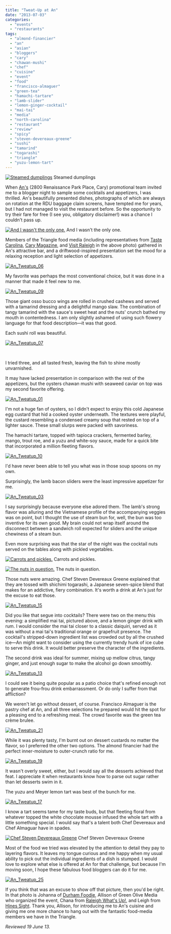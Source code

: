 ```yaml
---
title: "Tweat-Up at An"
date: "2013-07-03"
categories:
  - "events"
  - "restaurants"
tags:
  - "almond-financier"
  - "an"
  - "asian"
  - "bloggers"
  - "cary"
  - "chawan-mushi"
  - "chef"
  - "cuisine"
  - "event"
  - "food"
  - "francisco-almaguer"
  - "green-tea"
  - "hamachi-tartare"
  - "lamb-slider"
  - "lemon-ginger-cocktail"
  - "mai-tai"
  - "media"
  - "north-carolina"
  - "restaurant"
  - "review"
  - "spicy"
  - "steven-devereaux-greene"
  - "sushi"
  - "tamarind"
  - "togarashi"
  - "triangle"
  - "yuzu-lemon-tart"
---
```





<div class="caption">

[![Steamed dumplings](http://s3.amazonaws.com/thegourmez-wpmedia/2013/07/An_Tweatup_05-333x500.jpg)](http://www.thegourmez.com/2013/07/tweat-up-at-an/an_tweatup_05/) Steamed dumplings</div>


When [An's](http://www.ancuisines.com/) (2800 Renaissance Park Place, Cary) promotional team invited me to a blogger night to sample some cocktails and appetizers, I was thrilled. An's beautifully presented dishes, photographs of which are always on rotation at the RDU baggage claim screens, have tempted me for years, but I had not managed to visit the restaurant before. So the opportunity to try their fare for free (I see you, obligatory disclaimer!) was a chance I couldn't pass up.




<div class="caption">

[![And I wasn't the only one.](http://s3.amazonaws.com/thegourmez-wpmedia/2013/07/An_Tweatup_16-500x333.jpg)](http://www.thegourmez.com/2013/07/tweat-up-at-an/an_tweatup_16/) And I wasn't the only one.</div>


Members of the Triangle food media (including representatives from [Taste Carolina](http://www.tastecarolina.net/), [Cary Magazine](http://www.carymagazine.com/), and [Visit Raleigh](http://www.visitraleigh.com/) in the above photo) gathered in An's attractive bar, and a driftwood-inspired presentation set the mood for a relaxing reception and light selection of appetizers.

[![An_Tweatup_06](http://s3.amazonaws.com/thegourmez-wpmedia/2013/07/An_Tweatup_06-500x333.jpg)](http://www.thegourmez.com/2013/07/tweat-up-at-an/an_tweatup_06/)

My favorite was perhaps the most conventional choice, but it was done in a manner that made it feel new to me.

[![An_Tweatup_09](http://s3.amazonaws.com/thegourmez-wpmedia/2013/07/An_Tweatup_09-333x500.jpg)](http://www.thegourmez.com/2013/07/tweat-up-at-an/an_tweatup_09/)

Those giant osso bucco wings are rolled in crushed cashews and served with a tamarind dressing and a delightful mango slaw. The combination of tangy tamarind with the sauce's sweet heat and the nuts' crunch bathed my mouth in contentedness. I am only slightly ashamed of using such flowery language for that food description—it was that good.

Each sushi roll was beautiful.

[![An_Tweatup_07](http://s3.amazonaws.com/thegourmez-wpmedia/2013/07/An_Tweatup_07-500x333.jpg)](http://www.thegourmez.com/2013/07/tweat-up-at-an/an_tweatup_07/)

 

I tried three, and all tasted fresh, leaving the fish to shine mostly unvarnished.

It may have lacked presentation in comparison with the rest of the appetizers, but the oysters chawan mushi with seaweed caviar on top was my second favorite offering.

[![An_Tweatup_01](http://s3.amazonaws.com/thegourmez-wpmedia/2013/07/An_Tweatup_01-500x333.jpg)](http://www.thegourmez.com/2013/07/tweat-up-at-an/an_tweatup_01/)

I'm not a huge fan of oysters, so I didn't expect to enjoy this cold Japanese egg custard that hid a cooked oyster underneath. The textures were playful, the custard resembling a condensed creamy soup that rested on top of a lighter sauce. These small slurps were packed with savoriness.

The hamachi tartare, topped with tapioca crackers, fermented barley, mango, trout roe, and a yuzu and white-soy sauce, made for a quick bite that incorporated a million fleeting flavors.

[![An_Tweatup_10](http://s3.amazonaws.com/thegourmez-wpmedia/2013/07/An_Tweatup_10-333x500.jpg)](http://www.thegourmez.com/2013/07/tweat-up-at-an/an_tweatup_10/)

I'd have never been able to tell you what was in those soup spoons on my own.

Surprisingly, the lamb bacon sliders were the least impressive appetizer for me.

[![An_Tweatup_03](http://s3.amazonaws.com/thegourmez-wpmedia/2013/07/An_Tweatup_03-421x500.jpg)](http://www.thegourmez.com/2013/07/tweat-up-at-an/an_tweatup_03/)

I say surprisingly because everyone else adored them. The lamb's strong flavor was alluring and the Vietnamese profile of the accompanying veggies was on point, but I thought the use of steam bun for, well, the bun was too inventive for its own good. My brain could not wrap itself around the disconnect between a sandwich roll expected for sliders and the unique chewiness of a steam bun.

Even more surprising was that the star of the night was the cocktail nuts served on the tables along with pickled vegetables.




<div class="caption">

[![Carrots and pickles.](http://s3.amazonaws.com/thegourmez-wpmedia/2013/07/An_Tweatup_12-500x333.jpg)](http://www.thegourmez.com/2013/07/tweat-up-at-an/an_tweatup_12/) Carrots and pickles.</div>





<div class="caption">

[![The nuts in question.](http://s3.amazonaws.com/thegourmez-wpmedia/2013/07/An_Tweatup_14-500x333.jpg)](http://www.thegourmez.com/2013/07/tweat-up-at-an/an_tweatup_14/) The nuts in question.</div>


Those nuts were amazing. Chef Steven Devereaux Greene explained that they are tossed with shichimi togarashi, a Japanese seven-spice blend that makes for an addictive, fiery combination. It's worth a drink at An's just for the excuse to eat those.

[![An_Tweatup_15](http://s3.amazonaws.com/thegourmez-wpmedia/2013/07/An_Tweatup_15-333x500.jpg)](http://www.thegourmez.com/2013/07/tweat-up-at-an/an_tweatup_15/)

Did you like that segue into cocktails? There were two on the menu this evening: a simplified mai tai, pictured above, and a lemon ginger drink with rum. I would consider the mai tai closer to a classic daiquiri, served as it was without a mai tai's traditional orange or grapefruit presence. The cocktail's stripped-down ingredient list was crowded out by all the crushed ice—An might want to consider using the currently trendy hunk of ice cube to serve this drink. It would better preserve the character of the ingredients.

The second drink was ideal for summer, mixing up mellow citrus, tangy ginger, and just enough sugar to make the alcohol go down smoothly.

[![An_Tweatup_13](http://s3.amazonaws.com/thegourmez-wpmedia/2013/07/An_Tweatup_13-400x500.jpg)](http://www.thegourmez.com/2013/07/tweat-up-at-an/an_tweatup_13/)

I could see it being quite popular as a patio choice that's refined enough not to generate frou-frou drink embarrassment. Or do only I suffer from that affliction?

We weren't let go without dessert, of course. Francisco Almaguer is the pastry chef at An, and all three selections he prepared would hit the spot for a pleasing end to a refreshing meal. The crowd favorite was the green tea crème brulee.

[![An_Tweatup_21](http://s3.amazonaws.com/thegourmez-wpmedia/2013/07/An_Tweatup_21-500x333.jpg)](http://www.thegourmez.com/2013/07/tweat-up-at-an/an_tweatup_21/)

While it was plenty tasty, I'm burnt out on dessert custards no matter the flavor, so I preferred the other two options. The almond financier had the perfect inner-moisture to outer-crunch ratio for me.

[![An_Tweatup_19](http://s3.amazonaws.com/thegourmez-wpmedia/2013/07/An_Tweatup_19-500x333.jpg)](http://www.thegourmez.com/2013/07/tweat-up-at-an/an_tweatup_19/)

It wasn't overly sweet, either, but I would say all the desserts achieved that feat. I appreciate it when restaurants know how to parse out sugar rather than let desserts swim in it.

The yuzu and Meyer lemon tart was best of the bunch for me.

[![An_Tweatup_17](http://s3.amazonaws.com/thegourmez-wpmedia/2013/07/An_Tweatup_17-333x500.jpg)](http://www.thegourmez.com/2013/07/tweat-up-at-an/an_tweatup_17/)

I know a tart seems tame for my taste buds, but that fleeting floral from whatever topped the white chocolate mousse infused the whole tart with a little something special. I would say that's a talent both Chef Devereaux and Chef Almaguar have in spades.




<div class="caption">

[![Chef Steven Devereaux Greene](http://s3.amazonaws.com/thegourmez-wpmedia/2013/07/An_Tweatup_22-333x500.jpg)](http://www.thegourmez.com/2013/07/tweat-up-at-an/an_tweatup_22/) Chef Steven Devereaux Greene</div>


Most of the food we tried was elevated by the attention to detail they pay to layering flavors. It leaves my tongue curious and me happy when my usual ability to pick out the individual ingredients of a dish is stumped. I would love to explore what else is offered at An for that challenge, but because I'm moving soon, I hope these fabulous food bloggers can do it for me.

[![An_Tweatup_25](http://s3.amazonaws.com/thegourmez-wpmedia/2013/07/An_Tweatup_25-500x333.jpg)](http://www.thegourmez.com/2013/07/tweat-up-at-an/an_tweatup_25/)

If you think that was an excuse to show off that picture, then you'd be right. In that photo is Johanna of [Durham Foodie](http://www.visitraleigh.com/), Allison of Green Olive Media who organized the event, Chana from [Raleigh What's Up!,](http://raleighwhatsup.blogspot.com/) and Leigh from [Hines Sight](http://www.hinessightblog.com/). Thank you, Allison, for introducing me to An's cuisine and giving me one more chance to hang out with the fantastic food-media members we have in the Triangle.

_Reviewed 19 June 13._
